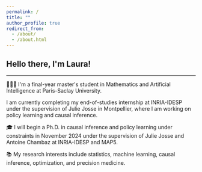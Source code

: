 ```yaml
---
permalink: /
title: ""
author_profile: true
redirect_from: 
  - /about/
  - /about.html
---
```


## Hello there, I'm Laura!

---


👩🏽‍💻 I'm a final-year master's student in Mathematics and Artificial Intelligence at Paris-Saclay University. 

I am currently completing my end-of-studies internship at INRIA-IDESP under the supervision of Julie Josse in Montpellier, where I am working on policy learning and causal inference.

🎓 I will begin a Ph.D. in causal inference and policy learning under constraints in November 2024 under the supervision of Julie Josse and Antoine Chambaz at INRIA-IDESP and MAP5.

📚 My research interests include statistics, machine learning, causal inference, optimization, and precision medicine.


